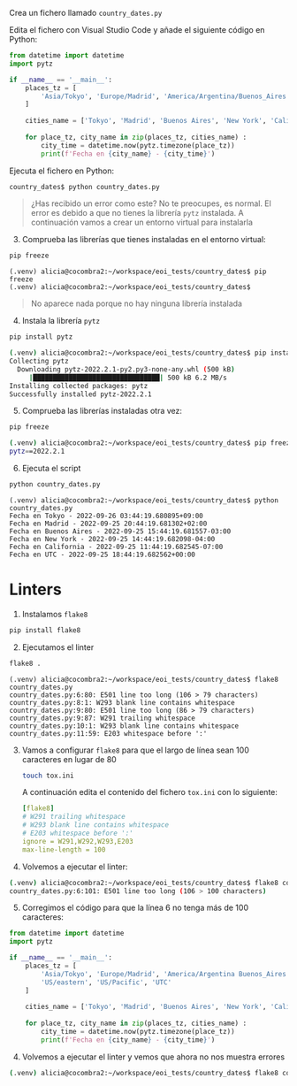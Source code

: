Crea un fichero llamado `country_dates.py`

Edita el fichero con Visual Studio Code y añade el siguiente código en Python:

```python
from datetime import datetime
import pytz

if __name__ == '__main__':
    places_tz = [
        'Asia/Tokyo', 'Europe/Madrid', 'America/Argentina/Buenos_Aires', 'US/eastern', 'US/Pacific', 'UTC'
    ]
    
    cities_name = ['Tokyo', 'Madrid', 'Buenos Aires', 'New York', 'California', 'UTC']    
    
    for place_tz, city_name in zip(places_tz, cities_name) :
        city_time = datetime.now(pytz.timezone(place_tz))
        print(f'Fecha en {city_name} - {city_time}')
```

Ejecuta el fichero en Python:

```bash
country_dates$ python country_dates.py
```

> ¿Has recibido un error como este? No te preocupes, es normal. El error es debido a que no tienes la librería `pytz` instalada. A continuación vamos a crear un entorno virtual para instalarla

3. Comprueba las librerías que tienes instaladas en el entorno virtual:

```bash
pip freeze
```

```
(.venv) alicia@cocombra2:~/workspace/eoi_tests/country_dates$ pip freeze
(.venv) alicia@cocombra2:~/workspace/eoi_tests/country_dates$ 
```

> No aparece nada porque no hay ninguna librería instalada

4. Instala la librería `pytz`

```bash
pip install pytz
```

```bash
(.venv) alicia@cocombra2:~/workspace/eoi_tests/country_dates$ pip install pytz
Collecting pytz
  Downloading pytz-2022.2.1-py2.py3-none-any.whl (500 kB)
     |████████████████████████████████| 500 kB 6.2 MB/s 
Installing collected packages: pytz
Successfully installed pytz-2022.2.1
```

5. Comprueba las librerías instaladas otra vez:

```bash
pip freeze
```

```bash
(.venv) alicia@cocombra2:~/workspace/eoi_tests/country_dates$ pip freeze
pytz==2022.2.1
```

6. Ejecuta el script

```bash
python country_dates.py
```

```
(.venv) alicia@cocombra2:~/workspace/eoi_tests/country_dates$ python country_dates.py
Fecha en Tokyo - 2022-09-26 03:44:19.680895+09:00
Fecha en Madrid - 2022-09-25 20:44:19.681302+02:00
Fecha en Buenos Aires - 2022-09-25 15:44:19.681557-03:00
Fecha en New York - 2022-09-25 14:44:19.682098-04:00
Fecha en California - 2022-09-25 11:44:19.682545-07:00
Fecha en UTC - 2022-09-25 18:44:19.682562+00:00
```

# Linters

1. Instalamos `flake8`

```bash
pip install flake8
```

2. Ejecutamos el linter

```bash
flake8 .
```

```
(.venv) alicia@cocombra2:~/workspace/eoi_tests/country_dates$ flake8 country_dates.py 
country_dates.py:6:80: E501 line too long (106 > 79 characters)
country_dates.py:8:1: W293 blank line contains whitespace
country_dates.py:9:80: E501 line too long (86 > 79 characters)
country_dates.py:9:87: W291 trailing whitespace
country_dates.py:10:1: W293 blank line contains whitespace
country_dates.py:11:59: E203 whitespace before ':'
```

3. Vamos a configurar `flake8` para que el largo de línea sean 100 caracteres en lugar de 80

    ```bash
    touch tox.ini
    ```

    A continuación edita el contenido del fichero `tox.ini` con lo siguiente:

    ```yaml
    [flake8]
    # W291 trailing whitespace
    # W293 blank line contains whitespace
    # E203 whitespace before ':'
    ignore = W291,W292,W293,E203
    max-line-length = 100
    ```

4. Volvemos a ejecutar el linter:
```bash
(.venv) alicia@cocombra2:~/workspace/eoi_tests/country_dates$ flake8 country_dates.py 
country_dates.py:6:101: E501 line too long (106 > 100 characters)
```

5. Corregimos el código para que la línea 6 no tenga más de 100 caracteres:

```python
from datetime import datetime
import pytz

if __name__ == '__main__':
    places_tz = [
        'Asia/Tokyo', 'Europe/Madrid', 'America/Argentina Buenos_Aires', 
        'US/eastern', 'US/Pacific', 'UTC'
    ]
    
    cities_name = ['Tokyo', 'Madrid', 'Buenos Aires', 'New York', 'California', 'UTC']    
    
    for place_tz, city_name in zip(places_tz, cities_name) :
        city_time = datetime.now(pytz.timezone(place_tz))
        print(f'Fecha en {city_name} - {city_time}')
```

4. Volvemos a ejecutar el linter y vemos que ahora no nos muestra errores
```bash
(.venv) alicia@cocombra2:~/workspace/eoi_tests/country_dates$ flake8 country_dates.py 
```
